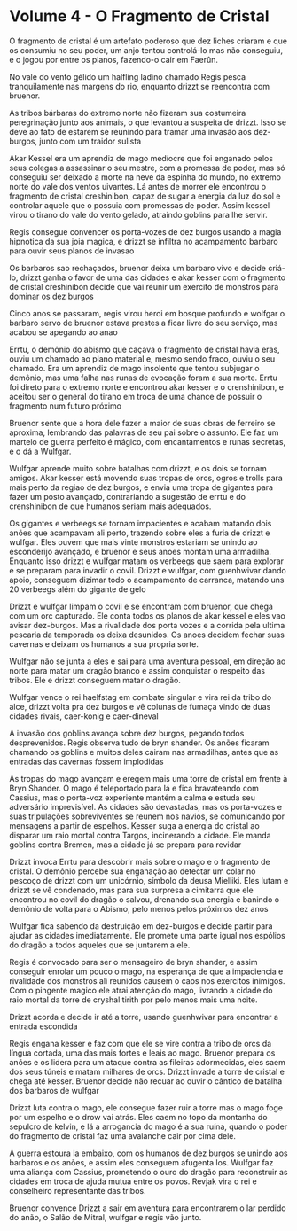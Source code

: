 # Volume 4 - O Fragmento de Cristal

O fragmento de cristal é um artefato poderoso que dez liches criaram e que os consumiu no seu poder, um anjo tentou controlá-lo mas não conseguiu, e o jogou por entre os planos, fazendo-o cair em Faerûn.  
  
No vale do vento gélido um halfling ladino chamado Regis pesca tranquilamente nas margens do rio, enquanto drizzt se reencontra com bruenor.

As tribos bárbaras do extremo norte não fizeram sua costumeira peregrinação junto aos animais, o que levantou a suspeita de drizzt. Isso se deve ao fato de estarem se reunindo para tramar uma invasão aos dez-burgos, junto com um traidor sulista

Akar Kessel era um aprendiz de mago medíocre que foi enganado pelos seus colegas a assassinar o seu mestre, com a promessa de poder, mas só conseguiu ser deixado a morte na neve da espinha do mundo, no extremo norte do vale dos ventos uivantes. Lá antes de morrer ele encontrou o fragmento de cristal creshinibon, capaz de sugar a energia da luz do sol e controlar aquele que o possuia com promessas de poder. Assim kessel virou o tirano do vale do vento gelado, atraindo goblins para lhe servir.

Regis consegue convencer os porta-vozes de dez burgos usando a magia hipnotica da sua joia magica, e drizzt se infiltra no acampamento barbaro para ouvir seus planos de invasao

Os barbaros sao rechaçados, bruenor deixa um barbaro vivo e decide criá-lo, drizzt ganha o favor de uma das cidades e akar kesser com o fragmento de cristal creshinibon decide que vai reunir um exercito de monstros para dominar os dez burgos

Cinco anos se passaram, regis virou heroi em bosque profundo e wolfgar o barbaro servo de bruenor estava prestes a ficar livre do seu serviço, mas acabou se apegando ao anao

Errtu, o demônio do abismo que caçava o fragmento de cristal havia eras, ouviu um chamado ao plano material e, mesmo sendo fraco, ouviu o seu chamado. Era um aprendiz de mago insolente que tentou subjugar o demônio, mas uma falha nas runas de evocação foram a sua morte. Errtu foi direto para o extremo norte e encontrou akar kesser e o crenshinibon, e aceitou ser o general do tirano em troca de uma chance de possuir o fragmento num futuro próximo

Bruenor sente que a hora dele fazer a maior de suas obras de ferreiro se aproxima, lembrando das palavras de seu pai sobre o assunto. Ele faz um martelo de guerra perfeito é mágico, com encantamentos e runas secretas, e o dá a Wulfgar.

Wulfgar aprende muito sobre batalhas com drizzt, e os dois se tornam amigos. Akar kesser está movendo suas tropas de orcs, ogros e trolls para mais perto da regiao de dez burgos, e envia uma tropa de gigantes para fazer um posto avançado, contrariando a sugestão de errtu e do crenshinibon de que humanos seriam mais adequados.  
  
Os gigantes e verbeegs se tornam impacientes e acabam matando dois anões que acampavam ali perto, trazendo sobre eles a furia de drizzt e wulfgar. Eles ouvem que mais vinte monstros estariam se unindo ao esconderijo avançado, e bruenor e seus anoes montam uma armadilha. Enquanto isso drizzt e wulfgar matam os verbeegs que saem para explorar e se preparam para invadir o covil. Drizzt e wulfgar, com guenhwivar dando apoio, conseguem dizimar todo o acampamento de carranca, matando uns 20 verbeegs além do gigante de gelo

Drizzt e wulfgar limpam o covil e se encontram com bruenor, que chega com um orc capturado. Ele conta todos os planos de akar kessel e eles vao avisar dez-burgos. Mas a rivalidade dos porta vozes e a corrida pela ultima pescaria da temporada os deixa desunidos. Os anoes decidem fechar suas cavernas e deixam os humanos a sua propria sorte.  
  
Wulfgar não se junta a eles e sai para uma aventura pessoal, em direção ao norte para matar um dragão branco e assim conquistar o respeito das tribos. Ele e drizzt conseguem matar o dragão.

Wulfgar vence o rei haelfstag em combate singular e vira rei da tribo do alce, drizzt volta pra dez burgos e vê colunas de fumaça vindo de duas cidades rivais, caer-konig e caer-dineval

A invasão dos goblins avança sobre dez burgos, pegando todos desprevenidos. Regis observa tudo de bryn shander. Os anões ficaram chamando os goblins e muitos deles cairam nas armadilhas, antes que as entradas das cavernas fossem implodidas

As tropas do mago avançam e eregem mais uma torre de cristal em frente à Bryn Shander. O mago é teleportado para lá e fica bravateando com Cassius, mas o porta-voz experiente mantém a calma e estuda seu adversário imprevisível. As cidades são devastadas, mas os porta-vozes e suas tripulações sobreviventes se reunem nos navios, se comunicando por mensagens a partir de espelhos. Kesser suga a energia do cristal ao disparar um raio mortal contra Targos, incinerando a cidade. Ele manda goblins contra Bremen, mas a cidade já se prepara para revidar

Drizzt invoca Errtu para descobrir mais sobre o mago e o fragmento de cristal. O demônio percebe sua enganação ao detectar um colar no pescoço de drizzt com um unicórnio, símbolo da deusa Mielliki. Eles lutam e drizzt se vê condenado, mas para sua surpresa a cimitarra que ele encontrou no covil do dragão o salvou, drenando sua energia e banindo o demônio de volta para o Abismo, pelo menos pelos próximos dez anos

Wulfgar fica sabendo da destruição em dez-burgos e decide partir para ajudar as cidades imediatamente. Ele promete uma parte igual nos espólios do dragão a todos aqueles que se juntarem a ele.

Regis é convocado para ser o mensageiro de bryn shander, e assim conseguir enrolar um pouco o mago, na esperança de que a impaciencia e rivalidade dos monstros ali reunidos causem o caos nos exercitos inimigos. Com o pingente magico ele atrai atenção do mago, livrando a cidade do raio mortal da torre de cryshal tirith por pelo menos mais uma noite.  
  
Drizzt acorda e decide ir até a torre, usando guenhwivar para encontrar a entrada escondida

Regis engana kesser e faz com que ele se vire contra a tribo de orcs da língua cortada, uma das mais fortes e leais ao mago. Bruenor prepara os anões e os lidera para um ataque contra as fileiras adormecidas, eles saem dos seus túneis e matam milhares de orcs. Drizzt invade a torre de cristal e chega até kesser. Bruenor decide não recuar ao ouvir o cântico de batalha dos barbaros de wulfgar

Drizzt luta contra o mago, ele consegue fazer ruir a torre mas o mago foge por um espelho e o drow vai atrás. Eles caem no topo da montanha do sepulcro de kelvin, e lá a arrogancia do mago é a sua ruína, quando o poder do fragmento de cristal faz uma avalanche cair por cima dele.  
  
A guerra estoura la embaixo, com os humanos de dez burgos se unindo aos barbaros e os anões, e assim eles conseguem afugenta los. Wulfgar faz uma aliança com Cassius, prometendo o ouro do dragão para reconstruir as cidades em troca de ajuda mutua entre os povos. Revjak vira o rei e conselheiro representante das tribos.  
  
Bruenor convence Drizzt a sair em aventura para encontrarem o lar perdido do anão, o Salão de Mitral, wulfgar e regis vão junto.